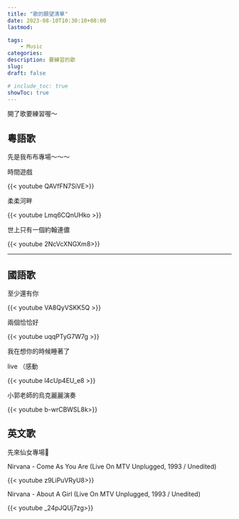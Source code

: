 ```yaml
---
title: "歌的願望清單"
date: 2023-08-10T10:30:10+08:00
lastmod:

tags: 
    - Music
categories: 
description: 要練習的歌
slug:
draft: false

# include_toc: true
showToc: true
---
```


開了歌要練習喔～



## 粵語歌

先是我布布專場～～～

時間遊戲

{{< youtube QAVfFN7SiVE>}}

柔柔河畔

{{< youtube Lmq6CQnUHko >}}

世上只有一個約翰連儂

{{< youtube 2NcVcXNGXm8>}}


--- 

## 國語歌

至少還有你

{{< youtube VA8QyVSKK5Q >}}

兩個恰恰好

{{< youtube uqqPTyG7W7g >}}

我在想你的時候睡著了

live （感動

{{< youtube l4cUp4EU_e8 >}}

小郭老師的烏克麗麗演奏

{{< youtube b-wrCBWSL8k>}}

## 英文歌

先來仙女專場🤩

Nirvana - Come As You Are (Live On MTV Unplugged, 1993 / Unedited)

{{< youtube z9LiPuVRyU8>}}

Nirvana - About A Girl (Live On MTV Unplugged, 1993 / Unedited)

{{< youtube _24pJQUj7zg>}}
